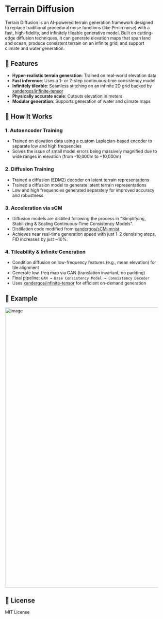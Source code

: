 # Terrain Diffusion

Terrain Diffusion is an AI-powered terrain generation framework designed to replace traditional procedural noise functions (like Perlin noise) with a fast, high-fidelity, and infinitely tileable generative model. Built on cutting-edge diffusion techniques, it can generate elevation maps that span land and ocean, produce consistent terrain on an infinite grid, and support climate and water generation.

## 🚀 Features

- **Hyper-realistic terrain generation**: Trained on real-world elevation data
- **Fast inference**: Uses a 1- or 2-step continuous-time consistency model
- **Infinitely tileable**: Seamless stitching on an infinite 2D grid backed by [xandergos/infinite-tensor](https://github.com/xandergos/infinite-tensor)
- **Physically accurate scale**: Outputs elevation in meters
- **Modular generation**: Supports generation of water and climate maps

## 🧠 How It Works

### 1. **Autoencoder Training**
- Trained on elevation data using a custom Laplacian-based encoder to separate low and high frequencies
- Solves the issue of small model errors being massively magnified due to wide ranges in elevation (from -10,000m to +10,000m)

### 2. **Diffusion Training**
- Trained a diffusion (EDM2) decoder on latent terrain representations
- Trained a diffusion model to generate latent terrain representations
- Low and high frequencies generated separately for improved accuracy and robustness

### 3. **Acceleration via sCM**
- Diffusion models are distilled following the process in "Simplifying, Stabilizing & Scaling Continuous-Time Consistency Models".
- Distillation code modified from [xandergos/sCM-mnist](https://github.com/xandergos/sCM-mnist)
- Achieves near real-time generation speed with just 1–2 denoising steps, FID increases by just ~10%.

### 4. **Tileability & Infinite Generation**
- Condition diffusion on low-frequency features (e.g., mean elevation) for tile alignment
- Generate low-freq map via GAN (translation invariant, no padding)
- Final pipeline: `GAN → Base Consistency Model → Consistency Decoder`
- Uses [xandergos/infinite-tensor](https://github.com/xandergos/infinite-tensor) for efficient on-demand generation

## 🧪 Example

<img width="1920" height="920" alt="image" src="https://github.com/user-attachments/assets/f3c581a8-c9b8-4965-8158-2bf63b6155d5" />

## 📜 License

MIT License
